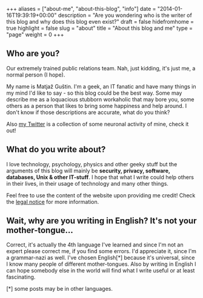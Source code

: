 +++
aliases = ["about-me", "about-this-blog", "info"]
date = "2014-01-16T19:39:19+00:00"
description = "Are you wondering who is the writer of this blog and why does this blog even exist?"
draft = false
hidefromhome = true
highlight = false
slug = "about"
title = "About this blog and me"
type = "page"
weight = 0
+++





## Who are you?

Our extremely trained public relations team. Nah, just kidding, it's just me, a
normal person (I hope).

My name is Matjaž Guštin. I'm a geek, an IT fanatic and have many things in my
mind I'd like to say - so this blog could be the best way. Some may describe me
as a loquacious stubborn workaholic that may bore you, some others as a person
that likes to bring some happiness and help around. I don't know if those
descriptions are accurate, what do you think?

Also [my Twitter](https://twitter.com/TheMatjaz) is a collection of some
neuronal activity of mine, check it out!


## What do you write about?

I love technology, psychology, physics and other geeky stuff but the arguments
of this blog will mainly be **security, privacy, software, databases, Unix &
other IT-stuff**. I hope that what I write could help others in their lives, in
their usage of technology and many other things.

Feel free to use the content of the website upon providing me credit! Check
the [legal notice](/legal-notice/) for more information.


## Wait, why are you writing in English? It's not your mother-tongue...

Correct, it's actually the 4th language I've learned and since I'm not an expert
please correct me, if you find some errors. I'd appreciate it, since I'm a
grammar-nazi as well. I've chosen English[*] because it's universal, since I
know many people of different mother-tongues. Also by writing in English I can
hope somebody else in the world will find what I write useful or at least
fascinating.

[*] some posts may be in other languages.
